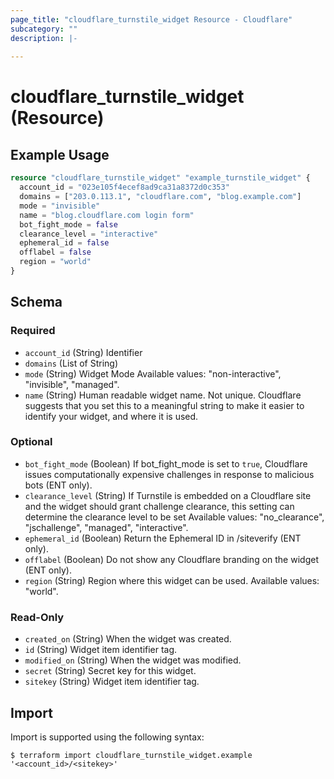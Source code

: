 ```yaml
---
page_title: "cloudflare_turnstile_widget Resource - Cloudflare"
subcategory: ""
description: |-
  
---
```


# cloudflare_turnstile_widget (Resource)



## Example Usage

```terraform
resource "cloudflare_turnstile_widget" "example_turnstile_widget" {
  account_id = "023e105f4ecef8ad9ca31a8372d0c353"
  domains = ["203.0.113.1", "cloudflare.com", "blog.example.com"]
  mode = "invisible"
  name = "blog.cloudflare.com login form"
  bot_fight_mode = false
  clearance_level = "interactive"
  ephemeral_id = false
  offlabel = false
  region = "world"
}
```

<!-- schema generated by tfplugindocs -->
## Schema

### Required

- `account_id` (String) Identifier
- `domains` (List of String)
- `mode` (String) Widget Mode
Available values: "non-interactive", "invisible", "managed".
- `name` (String) Human readable widget name. Not unique. Cloudflare suggests that you
set this to a meaningful string to make it easier to identify your
widget, and where it is used.

### Optional

- `bot_fight_mode` (Boolean) If bot_fight_mode is set to `true`, Cloudflare issues computationally
expensive challenges in response to malicious bots (ENT only).
- `clearance_level` (String) If Turnstile is embedded on a Cloudflare site and the widget should grant challenge clearance,
this setting can determine the clearance level to be set
Available values: "no_clearance", "jschallenge", "managed", "interactive".
- `ephemeral_id` (Boolean) Return the Ephemeral ID in /siteverify (ENT only).
- `offlabel` (Boolean) Do not show any Cloudflare branding on the widget (ENT only).
- `region` (String) Region where this widget can be used.
Available values: "world".

### Read-Only

- `created_on` (String) When the widget was created.
- `id` (String) Widget item identifier tag.
- `modified_on` (String) When the widget was modified.
- `secret` (String) Secret key for this widget.
- `sitekey` (String) Widget item identifier tag.

## Import

Import is supported using the following syntax:

```shell
$ terraform import cloudflare_turnstile_widget.example '<account_id>/<sitekey>'
```
